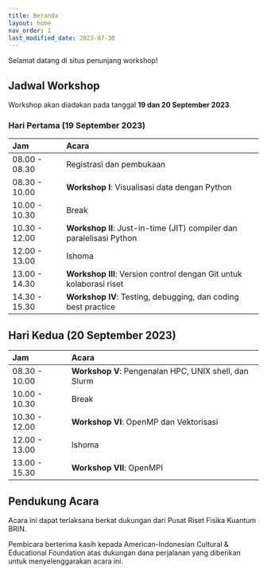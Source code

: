 ```yaml
---
title: Beranda
layout: home
nav_order: 1
last_modified_date: 2023-07-30
---
```


Selamat datang di situs penunjang workshop!

## Jadwal Workshop

Workshop akan diadakan pada tanggal **19 dan 20 September 2023**.

### Hari Pertama (19 September 2023)

| Jam | Acara |
| :- | :- |
| 08.00 - 08.30 | Registrasi dan pembukaan |
| 08.30 - 10.00 | **Workshop I**: Visualisasi data dengan Python |
| 10.00 - 10.30 | Break |
| 10.30 - 12.00 | **Workshop II**: Just-in-time (JIT) compiler dan paralelisasi Python |
| 12.00 - 13.00 | Ishoma |
| 13.00 - 14.30 | **Workshop III**: Version control dengan Git untuk kolaborasi riset |
| 14.30 - 15.30 | **Workshop IV**: Testing, debugging, dan coding best practice |

## Hari Kedua (20 September 2023)

| Jam | Acara |
| :- | :- |
| 08.30 - 10.00 | **Workshop V**: Pengenalan HPC, UNIX shell, dan Slurm |
| 10.00 - 10.30 | Break |
| 10.30 - 12.00 | **Workshop VI**: OpenMP dan Vektorisasi |
| 12.00 - 13.00 | Ishoma |
| 13.00 - 15.30 | **Workshop VII**: OpenMPI |

## Pendukung Acara

Acara ini dapat terlaksana berkat dukungan dari Pusat Riset Fisika Kuantum BRIN.

Pembicara berterima kasih kepada American-Indonesian Cultural & Educational Foundation atas dukungan dana perjalanan yang diberikan untuk menyelenggarakan acara ini.
